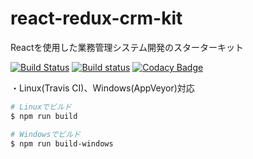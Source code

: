 # react-redux-crm-kit
Reactを使用した業務管理システム開発のスターターキット

[![Build Status](https://travis-ci.org/Kento75/react-redux-crm-kit.svg?branch=master)](https://travis-ci.org/Kento75/react-redux-crm-kit)
[![Build status](https://ci.appveyor.com/api/projects/status/091cia9xtaygapsr/branch/master?svg=true)](https://ci.appveyor.com/project/Kento75/react-redux-crm-kit/branch/master)
[![Codacy Badge](https://api.codacy.com/project/badge/Grade/4b39eb6aae96432b943f3cae44bc70a4)](https://www.codacy.com/app/Kento75/react-redux-crm-kit?utm_source=github.com&amp;utm_medium=referral&amp;utm_content=Kento75/react-redux-crm-kit&amp;utm_campaign=Badge_Grade)

・Linux(Travis CI)、Windows(AppVeyor)対応

```sh
# Linuxでビルド
$ npm run build

# Windowsでビルド
$ npm run build-windows
```
